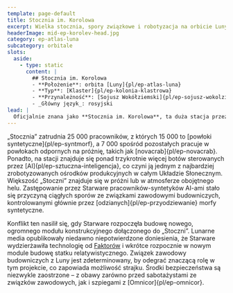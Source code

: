 ```yaml
---
template: page-default
title: Stocznia im. Korolowa
excerpt: Wielka stocznia, spory związkowe i robotyzacja na orbicie Luny.
headerImage: mid-ep-korolev-head.jpg
category: ep-atlas-luna
subcategory: orbitale
slots:
  aside:
    - type: static
      content: |
        ## Stocznia im. Korolowa
        - **Położenie**: orbita [Luny]{pl/ep-atlas-luna}
        - **Typ**: [Klaster]{pl/ep-kolonia-klastrowa}
        - **Przynależność**: [Sojusz Wokółziemski]{pl/ep-sojusz-wokolziemski}
        - _Główny język_: rosyjski
lead: |
  Oficjalnie znana jako **Stocznia im. Korolowa**, ta duża stacja przez wszystkich na [Lunie]{pl/ep-atlas-luna} nazywana jest po prostu „Stocznią”. Stacja w stanie nieważkości należy do firmy [Starware]{pl/ep-starware} i jest drugą co do wielkości placówką budowy statków kosmicznych w Układzie Wewnętrznym, ustępując tylko większemu kompleksowi wokół [Marsa]{pl/ep-atlas-mars}. 
---
```

„Stocznia” zatrudnia 25 000 pracowników, z których 15 000 to [powłoki syntetyczne]{pl/ep-syntmorf}, a 7 000 spośród pozostałych pracuje w powłokach odpornych na próżnię, takich jak [novacrab]{pl/ep-novacrab}. Ponadto, na stacji znajduje się ponad trzykrotnie więcej botów sterowanych przez [AI]{pl/ep-sztuczna-inteligencja}, co czyni ją jednym z najbardziej zrobotyzowanych ośrodków produkcyjnych w całym Układzie Słonecznym. Większość „Stoczni” znajduje się w próżni lub w atmosferze obojętnego helu. Zastępowanie przez Starware pracowników-syntetyków AI-ami stało się przyczyną ciągłych sporów ze związkami zawodowymi budowniczych, kontrolowanymi głównie przez [odzianych]{pl/ep-przyodziewanie} morfy syntetyczne. 

Konflikt ten nasilił się, gdy Starware rozpoczęła budowę nowego, ogromnego modułu konstrukcyjnego dołączonego do „Stoczni”. Lunarne media opublikowały niedawno niepotwierdzone doniesienia, że Starware wydzierżawiła technologię od [Faktorów](#) i wkrótce rozpocznie w nowym module budowę statku relatywistycznego. Związek zawodowy budowniczych z Luny jest zdeterminowany, by odegrać znaczącą rolę w tym projekcie, co zapowiada możliwość strajku. Środki bezpieczeństwa są niezwykle zaostrzone – z obawy zarówno przed sabotażystami ze związków zawodowych, jak i szpiegami z [Omnicor]{pl/ep-omnicor}.
